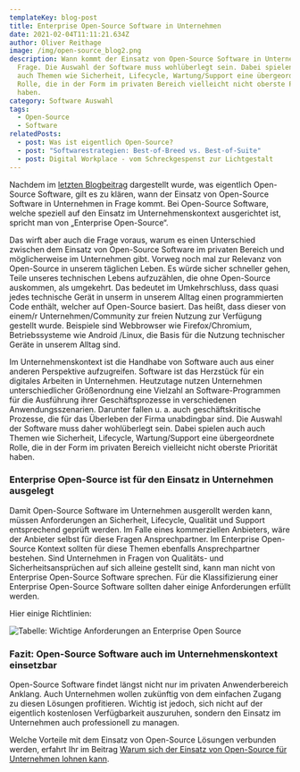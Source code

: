 ```yaml
---
templateKey: blog-post
title: Enterprise Open-Source Software in Unternehmen
date: 2021-02-04T11:11:21.634Z
author: Oliver Reithage
image: /img/open-source_blog2.png
description: Wann kommt der Einsatz von Open-Source Software in Unternehmen in
  Frage. Die Auswahl der Software muss wohlüberlegt sein. Dabei spielen auch
  auch Themen wie Sicherheit, Lifecycle, Wartung/Support eine übergeordnete
  Rolle, die in der Form im privaten Bereich vielleicht nicht oberste Priorität
  haben.
category: Software Auswahl
tags:
  - Open-Source
  - Software
relatedPosts:
  - post: Was ist eigentlich Open-Source?
  - post: "Softwarestrategien: Best-of-Breed vs. Best-of-Suite"
  - post: Digital Workplace - vom Schreckgespenst zur Lichtgestalt
---
```

Nachdem im [letzten Blogbeitrag](https://www.realexperts.de/blog/was-ist-eigentlich-open-source/) dargestellt wurde, was eigentlich Open-Source Software, gilt es zu klären, wann der Einsatz von Open-Source Software in Unternehmen in Frage kommt. Bei Open-Source Software, welche speziell auf den Einsatz im Unternehmenskontext ausgerichtet ist, spricht man von „Enterprise Open-Source“.

Das wirft aber auch die Frage voraus, warum es einen Unterschied zwischen dem Einsatz von Open-Source Software im privaten Bereich und möglicherweise im Unternehmen gibt. Vorweg noch mal zur Relevanz von Open-Source in unserem täglichen Leben. Es würde sicher schneller gehen, Teile unseres technischen Lebens aufzuzählen, die ohne Open-Source auskommen, als umgekehrt. Das bedeutet im Umkehrschluss, dass quasi jedes technische Gerät in unserm in unserem Alltag einen programmierten Code enthält, welcher auf Open-Source basiert. Das heißt, dass dieser von einem/r Unternehmen/Community zur freien Nutzung zur Verfügung gestellt wurde. Beispiele sind Webbrowser wie Firefox/Chromium, Betriebssysteme wie Android /Linux, die Basis für die Nutzung technischer Geräte in unserem Alltag sind.

Im Unternehmenskontext ist die Handhabe von Software auch aus einer anderen Perspektive aufzugreifen. Software ist das Herzstück für ein digitales Arbeiten in Unternehmen. Heutzutage nutzen Unternehmen unterschiedlicher Größenordnung eine Vielzahl an Software-Programmen für die Ausführung ihrer Geschäftsprozesse in verschiedenen Anwendungsszenarien. Darunter fallen u. a. auch geschäftskritische Prozesse, die für das Überleben der Firma unabdingbar sind. Die Auswahl der Software muss daher wohlüberlegt sein. Dabei spielen auch auch Themen wie Sicherheit, Lifecycle, Wartung/Support eine übergeordnete Rolle, die in der Form im privaten Bereich vielleicht nicht oberste Priorität haben.

### **Enterprise Open-Source ist für den Einsatz in Unternehmen ausgelegt**

Damit Open-Source Software im Unternehmen ausgerollt werden kann, müssen Anforderungen an Sicherheit, Lifecycle, Qualität und Support entsprechend geprüft werden. Im Falle eines kommerziellen Anbieters, wäre der Anbieter selbst für diese Fragen Ansprechpartner. Im Enterprise Open-Source Kontext sollten für diese Themen ebenfalls Ansprechpartner bestehen. Sind Unternehmen in Fragen von Qualitäts- und Sicherheitsansprüchen auf sich alleine gestellt sind, kann man nicht von Enterprise Open-Source Software sprechen. Für die Klassifizierung einer Enterprise Open-Source Software sollten daher einige Anforderungen erfüllt werden. 

Hier einige Richtlinien:

![](/img/open-source_blog2-tabelle-anforderungen.png "Tabelle: Wichtige Anforderungen an Enterprise Open Source")

### **Fazit: Open-Source Software auch im Unternehmenskontext einsetzbar**

Open-Source Software findet längst nicht nur im privaten Anwenderbereich Anklang. Auch Unternehmen wollen zukünftig von dem einfachen Zugang zu diesen Lösungen profitieren. Wichtig ist jedoch, sich nicht auf der eigentlich kostenlosen Verfügbarkeit auszuruhen, sondern den Einsatz im Unternehmen auch professionell zu managen. 

Welche Vorteile mit dem Einsatz von Open-Source Lösungen verbunden werden, erfahrt Ihr im Beitrag [Warum sich der Einsatz von Open-Source für Unternehmen lohnen kann](https://www.realexperts.de/blog/warum-sich-der-einsatz-von-open-source-f%C3%BCr-unternehmen-lohnen-kann/).